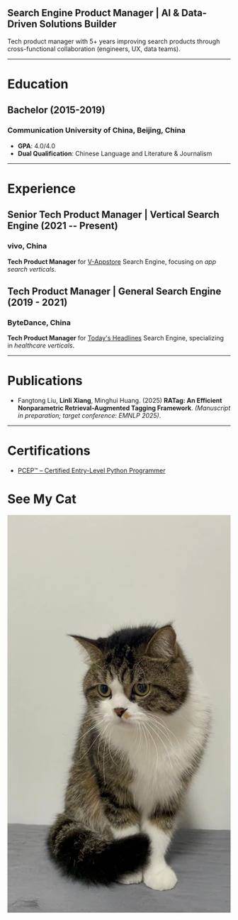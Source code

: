 

## Search Engine Product Manager | AI & Data-Driven Solutions Builder

Tech product manager with 5+ years improving search products through cross-functional collaboration (engineers, UX, data teams). 

---

# Education

## Bachelor (2015-2019)

### Communication University of China, Beijing, China

- **GPA**: 4.0/4.0
- **Dual Qualification**: Chinese Language and Literature & Journalism

---

# Experience

## Senior Tech Product Manager | Vertical Search Engine (2021 -- Present)

### vivo, China

**Tech Product Manager** for [V-Appstore](https://www.vivo.com/en/support/questionList?categoryId=55879) Search Engine, focusing on *app search verticals*.

## Tech Product Manager | General Search Engine (2019 - 2021)

### ByteDance, China

**Tech Product Manager** for [Today's Headlines](https://www.toutiao.com/?wid=1740214423199) Search Engine, specializing in *healthcare verticals*.

---

# Publications

- Fangtong Liu, **Linli Xiang**, Minghui Huang. (2025) **RATag: An Efficient Nonparametric Retrieval-Augmented Tagging Framework**. *(Manuscript in preparation; target conference: EMNLP 2025)*.

---

# Certifications

- [PCEP™ – Certified Entry-Level Python Programmer](https://verify.openedg.org/?id=DCwS.Qso7.e7i0)

# See My Cat
![TuoTuo](tuo.jpg)
